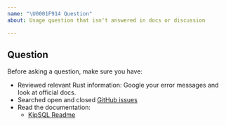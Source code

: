 ```yaml
---
name: "\U0001F914 Question"
about: Usage question that isn't answered in docs or discussion

---
```


## Question

Before asking a question, make sure you have:

- Reviewed relevant Rust information: Google your error messages and look at official docs.
- Searched open and closed [GitHub issues](https://github.com/KipData/KipSQL/issues)
- Read the documentation:
    - [KipSQL Readme](https://github.com/KipData/KipSQL#readme)
